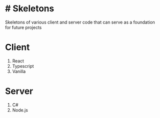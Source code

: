# # Skeletons
Skeletons of various client and server code that can serve as a foundation for future projects

# Client
1) React
2) Typescript
3) Vanilla

# Server
1) C#
2) Node.js
